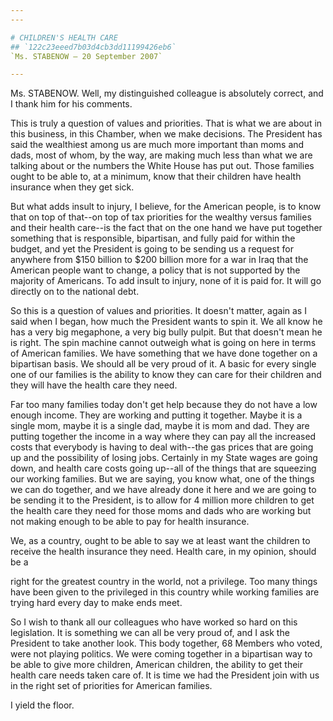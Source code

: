 ```yaml
---
---

# CHILDREN'S HEALTH CARE
## `122c23eeed7b03d4cb3dd11199426eb6`
`Ms. STABENOW — 20 September 2007`

---
```



Ms. STABENOW. Well, my distinguished colleague is absolutely correct, 
and I thank him for his comments.

This is truly a question of values and priorities. That is what we 
are about in this business, in this Chamber, when we make decisions. 
The President has said the wealthiest among us are much more important 
than moms and dads, most of whom, by the way, are making much less than 
what we are talking about or the numbers the White House has put out. 
Those families ought to be able to, at a minimum, know that their 
children have health insurance when they get sick.

But what adds insult to injury, I believe, for the American people, 
is to know that on top of that--on top of tax priorities for the 
wealthy versus families and their health care--is the fact that on the 
one hand we have put together something that is responsible, 
bipartisan, and fully paid for within the budget, and yet the President 
is going to be sending us a request for anywhere from $150 billion to 
$200 billion more for a war in Iraq that the American people want to 
change, a policy that is not supported by the majority of Americans. To 
add insult to injury, none of it is paid for. It will go directly on to 
the national debt.

So this is a question of values and priorities. It doesn't matter, 
again as I said when I began, how much the President wants to spin it. 
We all know he has a very big megaphone, a very big bully pulpit. But 
that doesn't mean he is right. The spin machine cannot outweigh what is 
going on here in terms of American families. We have something that we 
have done together on a bipartisan basis. We should all be very proud 
of it. A basic for every single one of our families is the ability to 
know they can care for their children and they will have the health 
care they need.

Far too many families today don't get help because they do not have a 
low enough income. They are working and putting it together. Maybe it 
is a single mom, maybe it is a single dad, maybe it is mom and dad. 
They are putting together the income in a way where they can pay all 
the increased costs that everybody is having to deal with--the gas 
prices that are going up and the possibility of losing jobs. Certainly 
in my State wages are going down, and health care costs going up--all 
of the things that are squeezing our working families. But we are 
saying, you know what, one of the things we can do together, and we 
have already done it here and we are going to be sending it to the 
President, is to allow for 4 million more children to get the health 
care they need for those moms and dads who are working but not making 
enough to be able to pay for health insurance.

We, as a country, ought to be able to say we at least want the 
children to receive the health insurance they need. Health care, in my 
opinion, should be a


right for the greatest country in the world, not a privilege. Too many 
things have been given to the privileged in this country while working 
families are trying hard every day to make ends meet.

So I wish to thank all our colleagues who have worked so hard on this 
legislation. It is something we can all be very proud of, and I ask the 
President to take another look. This body together, 68 Members who 
voted, were not playing politics. We were coming together in a 
bipartisan way to be able to give more children, American children, the 
ability to get their health care needs taken care of. It is time we had 
the President join with us in the right set of priorities for American 
families.

I yield the floor.